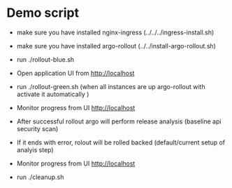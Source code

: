 # Demo script

* make sure you have installed nginx-ingress (../../../ingress-install.sh)

* make sure you have installed argo-rollout  (../../install-argo-rollout.sh)

* run ./rollout-blue.sh

* Open application UI from [http://localhost](http://localhost)

* run ./rollout-green.sh (when all instances are up argo-rollout with activate it automatically )

* Monitor progress from UI [http://localhost](http://localhost)

* After successful rollout argo will perform release analysis (baseline api security scan)

* If it ends with error, rolout will be rolled backed (default/current setup of analyis step)

* Monitor progress from UI [http://localhost](http://localhost)

* run ./cleanup.sh
